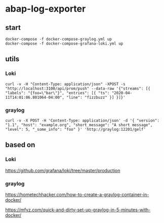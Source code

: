 # abap-log-exporter
## start

```
docker-compose -f docker-compose-graylog.yml up
docker-compose -f docker-compose-grafana-loki.yml up
```
## utils

### Loki

```
curl -v -H "Content-Type: application/json" -XPOST -s "http://localhost:3100/api/prom/push" --data-raw '{"streams": [{ "labels": "{foo=\"bar\"}", "entries": [{ "ts": "2020-04-11T14:01:06.801064-04:00", "line": "fizzbuzz" }] }]}'
```

### graylog 

```
curl -v -X POST -H 'Content-Type: application/json' -d '{ "version": "1.1", "host": "example.org", "short_message": "A short message", "level": 5, "_some_info": "foo" }' 'http://graylog:12201/gelf'
```

## based on

### Loki

https://github.com/grafana/loki/tree/master/production

### graylog

https://hometechhacker.com/how-to-create-a-graylog-container-in-docker/

https://mfyz.com/quick-and-dirty-set-up-graylog-in-5-minutes-with-docker/
